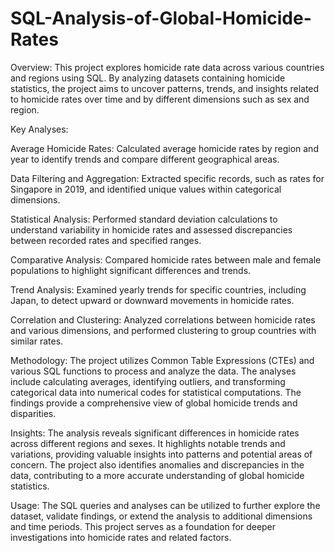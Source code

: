 # SQL-Analysis-of-Global-Homicide-Rates

Overview:
This project explores homicide rate data across various countries and regions using SQL. By analyzing datasets containing homicide statistics, the project aims to uncover patterns, trends, and insights related to homicide rates over time and by different dimensions such as sex and region.

Key Analyses:

Average Homicide Rates: Calculated average homicide rates by region and year to identify trends and compare different geographical areas.

Data Filtering and Aggregation: Extracted specific records, such as rates for Singapore in 2019, and identified unique values within categorical dimensions.

Statistical Analysis: Performed standard deviation calculations to understand variability in homicide rates and assessed discrepancies between recorded rates and specified ranges.

Comparative Analysis: Compared homicide rates between male and female populations to highlight significant differences and trends.

Trend Analysis: Examined yearly trends for specific countries, including Japan, to detect upward or downward movements in homicide rates.

Correlation and Clustering: Analyzed correlations between homicide rates and various dimensions, and performed clustering to group countries with similar rates.

Methodology:
The project utilizes Common Table Expressions (CTEs) and various SQL functions to process and analyze the data. The analyses include calculating averages, identifying outliers, and transforming categorical data into numerical codes for statistical computations. The findings provide a comprehensive view of global homicide trends and disparities.

Insights:
The analysis reveals significant differences in homicide rates across different regions and sexes. It highlights notable trends and variations, providing valuable insights into patterns and potential areas of concern. The project also identifies anomalies and discrepancies in the data, contributing to a more accurate understanding of global homicide statistics.

Usage:
The SQL queries and analyses can be utilized to further explore the dataset, validate findings, or extend the analysis to additional dimensions and time periods. This project serves as a foundation for deeper investigations into homicide rates and related factors.

